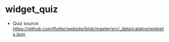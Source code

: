 # widget_quiz

- Quiz source: https://github.com/flutter/website/blob/master/src/_data/catalog/widgets.json